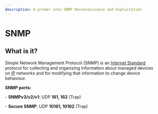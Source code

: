 ```yaml
---
description: A primer into SNMP Reconnaissance and Exploitation
---
```


# SNMP

## What is it?

Simple Network Management Protocol (SNMP) is an [Internet Standard](https://en.wikipedia.org/wiki/Internet\_Standard) protocol for collecting and organizing information about managed devices on [IP](https://en.wikipedia.org/wiki/Internet\_Protocol) networks and for modifying that information to change device behaviour.

**SNMP ports:**&#x20;

&#x20;\- **SNMPv3/v2/v1**: UDP **161, 162** (Trap)

&#x20;\- **Secure SNMP**: UDP **10161, 10162** (Trap)



